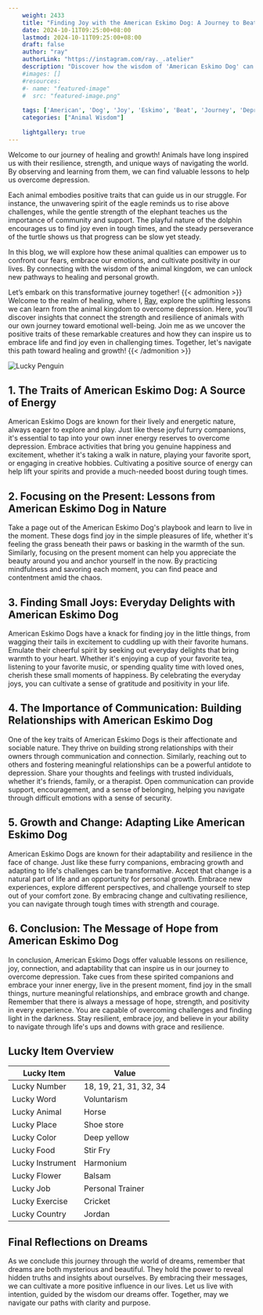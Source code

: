 ```yaml
---
    weight: 2433
    title: "Finding Joy with the American Eskimo Dog: A Journey to Beat Depression"  # Assuming 'title' column exists
    date: 2024-10-11T09:25:00+08:00
    lastmod: 2024-10-11T09:25:00+08:00
    draft: false
    author: "ray"
    authorLink: "https://instagram.com/ray._.atelier"
    description: "Discover how the wisdom of 'American Eskimo Dog' can help you overcome depression and find joy in your life journey."
    #images: []
    #resources:
    #- name: "featured-image"
    #  src: "featured-image.png"
    
    tags: ['American', 'Dog', 'Joy', 'Eskimo', 'Beat', 'Journey', 'Depression', 'Finding']
    categories: ["Animal Wisdom"]
    
    lightgallery: true
---
```

    
Welcome to our journey of healing and growth! Animals have long inspired us with their resilience, strength, and unique ways of navigating the world. By observing and learning from them, we can find valuable lessons to help us overcome depression.

Each animal embodies positive traits that can guide us in our struggle. For instance, the unwavering spirit of the eagle reminds us to rise above challenges, while the gentle strength of the elephant teaches us the importance of community and support. The playful nature of the dolphin encourages us to find joy even in tough times, and the steady perseverance of the turtle shows us that progress can be slow yet steady.

In this blog, we will explore how these animal qualities can empower us to confront our fears, embrace our emotions, and cultivate positivity in our lives. By connecting with the wisdom of the animal kingdom, we can unlock new pathways to healing and personal growth.

Let’s embark on this transformative journey together!
{{< admonition >}}
Welcome to the realm of healing, where I, [Ray](https://instagram.com/ray._.atelier), explore the uplifting lessons we can learn from the animal kingdom to overcome depression. Here, you’ll discover insights that connect the strength and resilience of animals with our own journey toward emotional well-being. Join me as we uncover the positive traits of these remarkable creatures and how they can inspire us to embrace life and find joy even in challenging times. Together, let's navigate this path toward healing and growth!
{{< /admonition >}}

![Lucky Penguin](https://cdn.pixabay.com/photo/2024/09/07/02/34/penguins-9028827_1280.jpg "Lucky Penguin")

## 1. The Traits of American Eskimo Dog: A Source of Energy
American Eskimo Dogs are known for their lively and energetic nature, always eager to explore and play. Just like these joyful furry companions, it's essential to tap into your own inner energy reserves to overcome depression. Embrace activities that bring you genuine happiness and excitement, whether it's taking a walk in nature, playing your favorite sport, or engaging in creative hobbies. Cultivating a positive source of energy can help lift your spirits and provide a much-needed boost during tough times.

## 2. Focusing on the Present: Lessons from American Eskimo Dog in Nature
Take a page out of the American Eskimo Dog's playbook and learn to live in the moment. These dogs find joy in the simple pleasures of life, whether it's feeling the grass beneath their paws or basking in the warmth of the sun. Similarly, focusing on the present moment can help you appreciate the beauty around you and anchor yourself in the now. By practicing mindfulness and savoring each moment, you can find peace and contentment amid the chaos.

## 3. Finding Small Joys: Everyday Delights with American Eskimo Dog
American Eskimo Dogs have a knack for finding joy in the little things, from wagging their tails in excitement to cuddling up with their favorite humans. Emulate their cheerful spirit by seeking out everyday delights that bring warmth to your heart. Whether it's enjoying a cup of your favorite tea, listening to your favorite music, or spending quality time with loved ones, cherish these small moments of happiness. By celebrating the everyday joys, you can cultivate a sense of gratitude and positivity in your life.

## 4. The Importance of Communication: Building Relationships with American Eskimo Dog
One of the key traits of American Eskimo Dogs is their affectionate and sociable nature. They thrive on building strong relationships with their owners through communication and connection. Similarly, reaching out to others and fostering meaningful relationships can be a powerful antidote to depression. Share your thoughts and feelings with trusted individuals, whether it's friends, family, or a therapist. Open communication can provide support, encouragement, and a sense of belonging, helping you navigate through difficult emotions with a sense of security.

## 5. Growth and Change: Adapting Like American Eskimo Dog
American Eskimo Dogs are known for their adaptability and resilience in the face of change. Just like these furry companions, embracing growth and adapting to life's challenges can be transformative. Accept that change is a natural part of life and an opportunity for personal growth. Embrace new experiences, explore different perspectives, and challenge yourself to step out of your comfort zone. By embracing change and cultivating resilience, you can navigate through tough times with strength and courage.

## 6. Conclusion: The Message of Hope from American Eskimo Dog
In conclusion, American Eskimo Dogs offer valuable lessons on resilience, joy, connection, and adaptability that can inspire us in our journey to overcome depression. Take cues from these spirited companions and embrace your inner energy, live in the present moment, find joy in the small things, nurture meaningful relationships, and embrace growth and change. Remember that there is always a message of hope, strength, and positivity in every experience. You are capable of overcoming challenges and finding light in the darkness. Stay resilient, embrace joy, and believe in your ability to navigate through life's ups and downs with grace and resilience.


## Lucky Item Overview
| Lucky Item          | Value              |
|---------------|--------------------|
| Lucky Number        | 18, 19, 21, 31, 32, 34  |
| Lucky Word          | Voluntarism |
| Lucky Animal        | Horse |
| Lucky Place         | Shoe store     |
| Lucky Color         | Deep yellow     |
| Lucky Food          | Stir Fry      |
| Lucky Instrument    | Harmonium |
| Lucky Flower        | Balsam    |
| Lucky Job           | Personal Trainer       |
| Lucky Exercise      | Cricket  |
| Lucky Country       | Jordan    |


##  Final Reflections on Dreams

As we conclude this journey through the world of dreams, remember that dreams are both mysterious and beautiful. They hold the power to reveal hidden truths and insights about ourselves. By embracing their messages, we can cultivate a more positive influence in our lives. Let us live with intention, guided by the wisdom our dreams offer. Together, may we navigate our paths with clarity and purpose.

